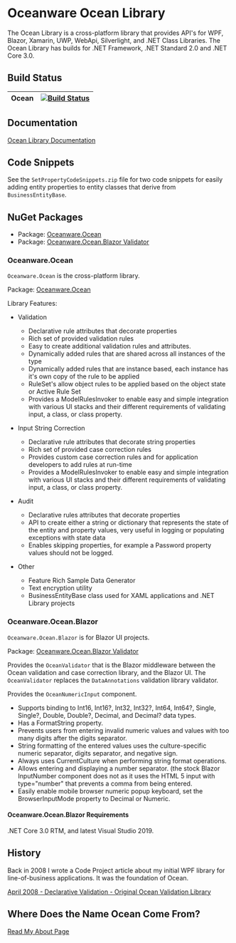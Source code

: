 # Oceanware Ocean Library
The Ocean Library is a cross-platform library that provides API's for WPF, Blazor, Xamarin, UWP, WebApi, Silverlight, and .NET Class Libraries. The Ocean Library has builds for .NET Framework, .NET Standard 2.0 and .NET Core 3.0.

## Build Status
|Ocean|[![Build Status](https://dev.azure.com/re-booting/Oceanware.Ocean/_apis/build/status/OceanLibrary.Ocean?branchName=master)](https://dev.azure.com/re-booting/Oceanware.Ocean/_build/latest?definitionId=2&branchName=master) |
|---|---|

## Documentation
[Ocean Library Documentation](https://oceanlibrary.github.io/Ocean-Documentation/)

## Code Snippets
See the `SetPropertyCodeSnippets.zip` file for two code snippets for easily adding entity properties to entity classes that derive from `BusinessEntityBase`.

## NuGet Packages
- Package: [Oceanware.Ocean](https://www.nuget.org/packages/Oceanware.Ocean/)
- Package: [Oceanware.Ocean.Blazor Validator](https://www.nuget.org/packages/Oceanware.Ocean.Blazor/)

### Oceanware.Ocean
`Oceanware.Ocean` is the cross-platform library.

Package: [Oceanware.Ocean](https://www.nuget.org/packages/Oceanware.Ocean/)

Library Features:

- Validation
  - Declarative rule attributes that decorate properties
  - Rich set of provided validation rules
  - Easy to create additional validation rules and attributes.
  - Dynamically added rules that are shared across all instances of the type
  - Dynamically added rules that are instance based, each instance has it's own copy of the rule to be applied
  - RuleSet's allow object rules to be applied based on the object state or Active Rule Set
  - Provides a ModelRulesInvoker to enable easy and simple integration with various UI stacks and their different requirements of validating input, a class, or class property.
 
- Input String Correction
  - Declarative rule attributes that decorate string properties
  - Rich set of provided case correction rules
  - Provides custom case correction rules and for application developers to add rules at run-time
  - Provides a ModelRulesInvoker to enable easy and simple integration with various UI stacks and their different requirements of validating input, a class, or class property.

- Audit
  - Declarative rules attributes that decorate properties
  - API to create either a string or dictionary that represents the state of the entity and property values, very useful in logging or populating exceptions with state data
  - Enables skipping properties, for example a Password property values should not be logged.
  
- Other
  - Feature Rich Sample Data Generator
  - Text encryption utility
  - BusinessEntityBase class used for XAML applications and .NET Library projects

### Oceanware.Ocean.Blazor
`Oceanware.Ocean.Blazor` is for Blazor UI projects.

Package: [Oceanware.Ocean.Blazor Validator](https://www.nuget.org/packages/Oceanware.Ocean.Blazor/)

Provides the `OceanValidator` that is the Blazor middleware between the Ocean validation and case correction library, and the Blazor UI. The `OceanValidator` replaces the `DataAnnotations` validation library validator.

Provides the `OceanNumericInput` component.

- Supports binding to Int16, Int16?, Int32, Int32?, Int64, Int64?, Single, Single?, Double, Double?, Decimal, and Decimal? data types.
- Has a FormatString property.
- Prevents users from entering invalid numeric values and values with too many digits after the digits separator.
- String formatting of the entered values uses the culture-specific numeric separator, digits separator, and negative sign.
- Always uses CurrentCulture when performing string format operations.
- Allows entering and displaying a number separator. (the stock Blazor InputNumber component does not as it uses the HTML 5 input with type="number" that prevents a comma from being entered.
- Easily enable mobile browser numeric popup keyboard, set the BrowserInputMode property to Decimal or Numeric.

#### Oceanware.Ocean.Blazor Requirements
.NET Core 3.0 RTM, and latest Visual Studio 2019.

## History
Back in 2008 I wrote a Code Project article about my initial WPF library for line-of-business applications. 
It was the foundation of Ocean. 

[April 2008 - Declarative Validation - Original Ocean Validation Library](https://www.codeproject.com/Articles/24823/WPF-Business-Application-Series-Part-3-of-n-Busine)

## Where Does the Name Ocean Come From?

[Read My About Page](https://oceanware.wordpress.com/about/)
